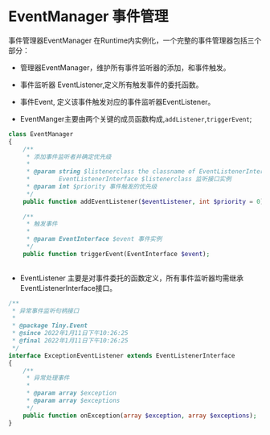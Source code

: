 EventManager 事件管理
====

事件管理器EventManager 在Runtime内实例化，一个完整的事件管理器包括三个部分：
* 管理器EventManager，维护所有事件监听器的添加，和事件触发。   
* 事件监听器 EventListener,定义所有触发事件的委托函数。   
* 事件Event, 定义该事件触发对应的事件监听器EventListener。   

* EventManger主要由两个关键的成员函数构成,`addListener`,`triggerEvent`;
```php
class EventManager
{
    /**
     * 添加事件监听者并确定优先级
     *
     * @param string $listenerclass the classname of EventListenerInterface
     *        EventListenerInterface $listenerclass 监听接口实例
     * @param int $priority 事件触发的优先级
     */
    public function addEventListener($eventListener, int $priority = 0);
    
    /**
     * 触发事件
     *
     * @param EventInterface $event 事件实例
     */
    public function triggerEvent(EventInterface $event);
    
```

* EventListener 主要是对事件委托的函数定义，所有事件监听器均需继承EventListenerInterface接口。
```php
/**
 * 异常事件监听句柄接口
 *
 * @package Tiny.Event
 * @since 2022年1月11日下午10:26:25
 * @final 2022年1月11日下午10:26:25
 */
interface ExceptionEventListener extends EventListenerInterface
{
    /**
     * 异常处理事件
     *
     * @param array $exception
     * @param array $exceptions
     */
    public function onException(array $exception, array $exceptions);
}
```

